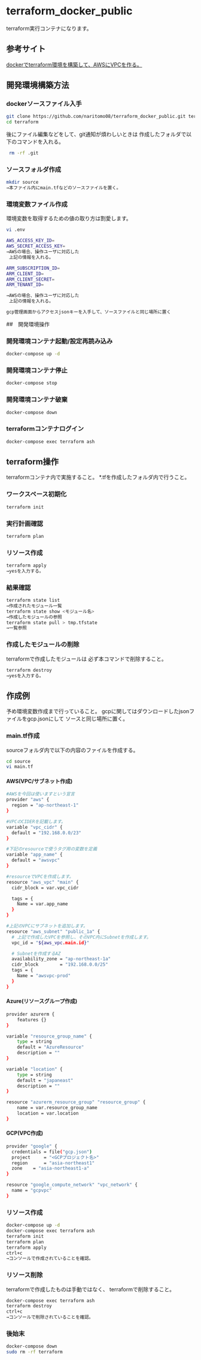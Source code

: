 # terraform_docker_public

terraform実行コンテナになります。

## 参考サイト

[dockerでterraform環境を構築して、AWSにVPCを作る。](https://syoblog.com/terraform-environment/)

## 開発環境構築方法

### dockerソースファイル入手

```bash
git clone https://github.com/naritomo08/terraform_docker_public.git terraform
cd terraform
```

後にファイル編集などをして、git通知が煩わしいときは
作成したフォルダで以下のコマンドを入れる。

```bash
 rm -rf .git
```

### ソースフォルダ作成

```bash
mkdir source
→本ファイル内にmain.tfなどのソースファイルを置く。
```

### 環境変数ファイル作成

環境変数を取得するための値の取り方は割愛します。

```bash
vi .env

AWS_ACCESS_KEY_ID=
AWS_SECRET_ACCESS_KEY=
→AWSの場合、操作ユーザに対応した
 上記の情報を入れる。

ARM_SUBSCRIPTION_ID=
ARM_CLIENT_ID=
ARM_CLIENT_SECRET=
ARM_TENANT_ID=

→AWSの場合、操作ユーザに対応した
 上記の情報を入れる。

gcp管理画面からアクセスjsonキーを入手して、ソースファイルと同じ場所に置く
```

##　開発環境操作

### 開発環境コンテナ起動/設定再読み込み

```bash
docker-compose up -d
```

### 開発環境コンテナ停止

```bash
docker-compose stop
```

### 開発環境コンテナ破棄

```bash
docker-compose down
```

### terraformコンテナログイン

```bash
docker-compose exec terraform ash
```

## terraform操作

terraformコンテナ内で実施すること。
*.tfを作成したフォルダ内で行うこと。

### ワークスペース初期化

```bash
terraform init
```

### 実行計画確認

```bash
terraform plan
```

### リソース作成

```bash
terraform apply
→yesを入力する。
```

### 結果確認

```bash
terraform state list
→作成されたモジュール一覧
terraform state show <モジュール名>
→作成したモジュールの参照
terraform state pull > tmp.tfstate
→一覧参照
```

### 作成したモジュールの削除

terraformで作成したモジュールは
必ず本コマンドで削除すること。

```bash
terraform destroy
→yesを入力する。
```

## 作成例

予め環境変数作成まで行っていること。
gcpに関してはダウンロードしたjsonファイルをgcp.jsonにして
ソースと同じ場所に置く。

### main.tf作成

sourceフォルダ内で以下の内容のファイルを作成する。

```bash
cd source
vi main.tf
```

#### AWS(VPC/サブネット作成)

```bash
#AWSを今回は使いますという宣言
provider "aws" {
  region = "ap-northeast-1"
}

#VPCのCIDERを記載します。
variable "vpc_cidr" {
  default = "192.168.0.0/23"
}

#下記のresourceで使うタグ用の変数を定義
variable "app_name" {
  default = "awsvpc"
}

#resourceでVPCを作成します。
resource "aws_vpc" "main" {
  cidr_block = var.vpc_cidr

  tags = {
    Name = var.app_name
  }
}

#上記のVPCにサブネットを追加します。
resource "aws_subnet" "public_1a" {
  # 上記で作成したVPCを参照し、そのVPC内にSubnetを作成します。
  vpc_id = "${aws_vpc.main.id}"

  # Subnetを作成するAZ
  availability_zone = "ap-northeast-1a"
  cidr_block        = "192.168.0.0/25"
  tags = {
    Name = "awsvpc-prod"
  }
}
```

#### Azure(リソースグループ作成)

```bash
provider azurerm {
    features {}
}

variable "resource_group_name" {
    type = string
    default = "AzureResource"
    description = ""
}

variable "location" {
    type = string
    default = "japaneast"
    description = ""
}

resource "azurerm_resource_group" "resource_group" {
    name = var.resource_group_name
    location = var.location
}
```

#### GCP(VPC作成)

```bash
provider "google" {
  credentials = file("gcp.json")
  project     = "<GCPプロジェクト名>"
  region      = "asia-northeast1"
  zone    = "asia-northeast1-a"
}

resource "google_compute_network" "vpc_network" {
  name = "gcpvpc"
}

```

### リソース作成

```bash
docker-compose up -d
docker-compose exec terraform ash
terraform init
terraform plan
terraform apply
ctrl+c
→コンソールで作成されていることを確認。
```

### リソース削除

terraformで作成したものは手動ではなく、
terraformで削除すること。

```bash
docker-compose exec terraform ash
terraform destroy
ctrl+c
→コンソールで削除されていることを確認。
```

### 後始末

```bash
docker-compose down
sudo rm -rf terraform
```